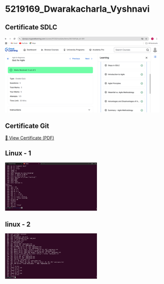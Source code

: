 # 5219169_Dwarakacharla_Vyshnavi

## Certificate SDLC

<img src="https://github.com/VYSHNAVIDWARAKACHARLA/5219169_Dwarakacharla_Vyshnavi/blob/main/SDLC/Certificates/5219169_Dwarakacharla_Vyshnavi.png?raw=true" alt="Certificate" width="600"/>

## Certificate Git
[📄 View Certificate (PDF)](https://github.com/VYSHNAVIDWARAKACHARLA/5219169_Dwarakacharla_Vyshnavi/blob/main/Git/Certificates/5219169_Dwarakacharla_Vyshnavi.pdf?raw=true)


## Linux - 1
<img src="https://github.com/VYSHNAVIDWARAKACHARLA/5219169_Dwarakacharla_Vyshnavi/blob/main/Linux/assessment/5219169_Dwarakacharla_Vyshnavi.png?raw=true" alt="Linux Assessment" width="300"/>

## linux - 2
<img src="https://github.com/VYSHNAVIDWARAKACHARLA/5219169_Dwarakacharla_Vyshnavi/blob/main/Linux/assessment/5219169_Dwarakacharla_Vyshnavi_linux_2.png?raw=true" alt="Linux Assessment 2" width="300"/>


